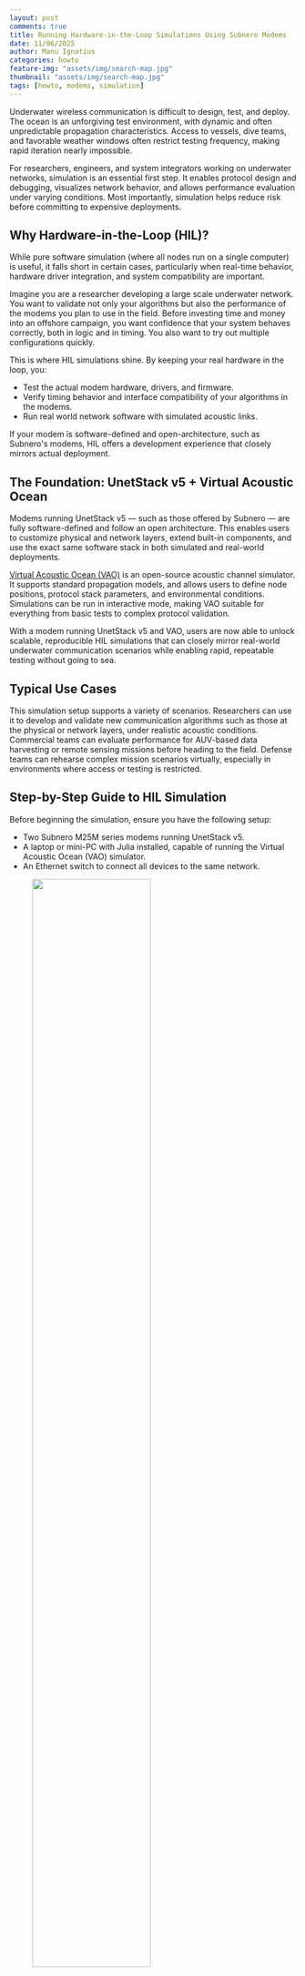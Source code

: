 ```yaml
---
layout: post
comments: true
title: Running Hardware-in-the-Loop Simulations Using Subnero Modems
date: 11/06/2025
author: Manu Ignatius
categories: howto
feature-img: "assets/img/search-map.jpg"
thumbnail: "assets/img/search-map.jpg"
tags: [howto, modems, simulation]
---
```


Underwater wireless communication is difficult to design, test, and deploy. The ocean is an unforgiving test environment, with dynamic and often unpredictable propagation characteristics. Access to vessels, dive teams, and favorable weather windows often restrict testing frequency, making rapid iteration nearly impossible.

For researchers, engineers, and system integrators working on underwater networks, simulation is an essential first step. It enables protocol design and debugging, visualizes network behavior, and allows performance evaluation under varying conditions. Most importantly, simulation helps reduce risk before committing to expensive deployments.

## Why Hardware-in-the-Loop (HIL)?

While pure software simulation (where all nodes run on a single computer) is useful, it falls short in certain cases, particularly when real-time behavior, hardware driver integration, and system compatibility are important.

Imagine you are a researcher developing a large scale underwater network. You want to validate not only your algorithms but also the performance of the modems you plan to use in the field. Before investing time and money into an offshore campaign, you want confidence that your system behaves correctly, both in logic and in timing. You also want to try out multiple configurations quickly.

This is where HIL simulations shine. By keeping your real hardware in the loop, you:

- Test the actual modem hardware, drivers, and firmware.
- Verify timing behavior and interface compatibility of your algorithms in the modems.
- Run real world network software with simulated acoustic links.

If your modem is software-defined and open-architecture, such as Subnero's modems, HIL offers a development experience that closely mirrors actual deployment.

## The Foundation: UnetStack v5 + Virtual Acoustic Ocean

Modems running UnetStack v5 — such as those offered by Subnero — are fully software-defined and follow an open architecture. This enables users to customize physical and network layers, extend built-in components, and use the exact same software stack in both simulated and real-world deployments.

[Virtual Acoustic Ocean (VAO)](https://github.com/org-arl/VirtualAcousticOcean.jl) is an open-source acoustic channel simulator. It supports standard propagation models, and allows users to define node positions, protocol stack parameters, and environmental conditions. Simulations can be run in interactive mode, making VAO suitable for everything from basic tests to complex protocol validation.

With a modem running UnetStack v5 and VAO, users are now able to unlock scalable, reproducible HIL simulations that can closely mirror real-world underwater communication scenarios while enabling rapid, repeatable testing without going to sea.

## Typical Use Cases

This simulation setup supports a variety of scenarios. Researchers can use it to develop and validate new communication algorithms such as those at the physical or network layers, under realistic acoustic conditions. Commercial teams can evaluate performance for AUV-based data harvesting or remote sensing missions before heading to the field. Defense teams can rehearse complex mission scenarios virtually, especially in environments where access or testing is restricted.

## Step-by-Step Guide to HIL Simulation

Before beginning the simulation, ensure you have the following setup:

- Two Subnero M25M series modems running UnetStack v5.
- A laptop or mini-PC with Julia installed, capable of running the Virtual Acoustic Ocean (VAO) simulator.
- An Ethernet switch to connect all devices to the same network.

<figure> <img width="70%" src="../assets/img/vao-setup.jpg"></figure>

All components — modems and the VAO-running machine — should be on the same subnet to be able to reach each other using their IP address.

> **TIP:** Use an isolated network switch (without internet access) to avoid interference from unrelated network traffic during simulation.

> Note: This example uses Subnero M25M (MF-band) modems, but the same steps apply to Subnero's LF and HF modems. The simulation script provided is just one example — please refer to the VAO GitHub repository for the latest examples, which may differ. This guide shows how to connect two Subnero modems, but more nodes can be added by extending the script with additional addnode! lines.

---

### 1. Install VAO and Packages

At a Julia terminal:

```julia
using Pkg
Pkg.add("VirtualAcousticOcean")
Pkg.add("UnderwaterAcoustics")
Pkg.add("Sockets")
```

---

### 2. Add Example Scenario

Copy the `2-node-network.jl` file from the [GitHub repo](https://github.com/org-arl/VirtualAcousticOcean.jl) examples folder to your working directory.

**Example content:**

```julia
using VirtualAcousticOcean
using UnderwaterAcoustics
using Sockets

env = UnderwaterEnvironment(seabed=SandyClay, bathymetry=40.0)
pm = PekerisRayTracer(env)
sim = Simulation(pm, 24000.0)
addnode!(sim, (0.0, 0.0, -10.0), UASP2, 9809, ip"0.0.0.0")
addnode!(sim, (1000.0, 0.0, -10.0), UASP2, 9819, ip"0.0.0.0")
run(sim)

println("Simulation running with these nodes:")
for (idx, node) in enumerate(sim.nodes)
    println("  - Node $(idx) at position $(node.pos) receiving on UDP port $(node.conn.port)")
end

wait()
```

> Note: The example shown here is representative. The version available in the [VAO GitHub repository](https://github.com/org-arl/VirtualAcousticOcean.jl) may differ slightly depending on updates or version changes.
**Run it from the terminal:**

```bash
> julia 2-node-network.jl
Simulation running with these nodes:
  - Node 1 at position (0.0, 0.0, -10.0) receiving on UDP port 9809
  - Node 2 at position (1000.0, 0.0, -10.0) receiving on UDP port 9819
```

---

### 3. Configure Subnero Modems

Each modem needs to be configured to redirect its baseband interface to VAO. Access each modem’s web UI and upload this `modem.toml` to the Scripts folder:

```toml
[input]
analoginterface = "UASP2DAQ"
ip = "192.168.42.10"
port = 9809
```

> Ensure this matches the VAO machine's IP and each modem uses the correct port (e.g. 9809).

**Verify the setup via modem shell:**

```shell
bb
```

**Expected output:**

```
> bb
« Baseband »

Baseband service for UASP2DAQ.AnalogInterface
...
```

Also check modem logs for an entry similar to:

```
1750584190212	INFO	UASP2DAQ@27:UASP2DAQ@1:57	Connecting to UASP2 DAQ at 192.168.42.10:9809...
```

That's it. Now you have 2 nodes deployed 1 km apart and connected through VAO. With the nodes now connected via VAO and properly configured, you can begin interactive testing and messaging between the modems.

---

### 4. Set Transmit Power

Since the modems are deployed 1 km apart, set full transmit power:

```shell
plvl 0
```

---

### 5. Test the Link

Send a test message from either of the modem's shell:

```shell
tell 0, "Hello Sea"
```

You should see the message on the receiving modem’s shell, confirming that the simulated link is working.

---

## UnetCube (UnetStack OEM Edition) + VAO

If you do not have Subnero modems, you can still simulate the system using UnetCube (UnetStack OEM Edition) on single-board computers (e.g., Jetson Orin Nano). The simulation behavior will be the same, enabling rapid prototyping.

<figure> <img width="70%" src="../assets/img/unetcube.jpg"></figure>


Contact [info@subnero.com](mailto:info@subnero.com) for more information.

---

## Additional Resources

- [VAO GitHub Repository](https://github.com/org-arl/VirtualAcousticOcean.jl)  
- [UnetStack](https://unetstack.net)  
- [Subnero](https://subnero.com)
